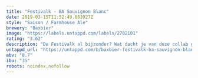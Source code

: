 ```yaml
---
title: "Festivalk - BA Sauvignon Blanc"
date: 2019-03-15T11:52:49.063927Z
style: "Saison / Farmhouse Ale"
brewery: "Baxbier"
image: "https://labels.untappd.com/labels/2702101"
rating: "3.62"
description: "De Festivalk al bijzonder? Wat dacht je van deze collab gerijpt op witte wijnvaten! De eikenhouten Sauvignon Blanc vaten geven het bier een nog complexer karakter. Droog, kruidig en zeer fruitig. Er zijn maar een beperkt aantal liters verkrijgbaar..."
untappd_url: "https://untappd.com/b/baxbier-festivalk-ba-sauvignon-blanc/2702101"
abv: "8.7"
ibu: "35"
robots: noindex,nofollow
---
```

